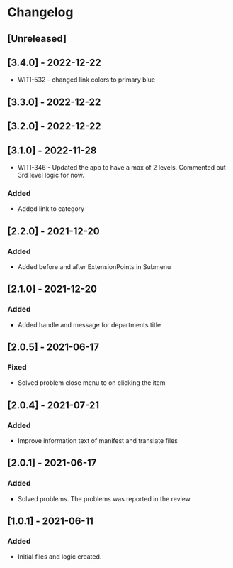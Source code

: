 # Changelog


## [Unreleased]

## [3.4.0] - 2022-12-22
- WITI-532 - changed link colors to primary blue
## [3.3.0] - 2022-12-22

## [3.2.0] - 2022-12-22

## [3.1.0] - 2022-11-28

- WITI-346 - Updated the app to have a max of 2 levels. Commented out 3rd level logic for now.

### Added
- Added link to category 

## [2.2.0] - 2021-12-20
### Added
- Added before and after ExtensionPoints in Submenu

## [2.1.0] - 2021-12-20

### Added
- Added handle and message for departments title 

## [2.0.5] - 2021-06-17
### Fixed
- Solved problem close menu to on clicking the item

## [2.0.4] - 2021-07-21
### Added
- Improve information text of manifest and translate files

## [2.0.1] - 2021-06-17
### Added
- Solved problems. The problems was reported in the review

## [1.0.1] - 2021-06-11
### Added
- Initial files and logic created.
